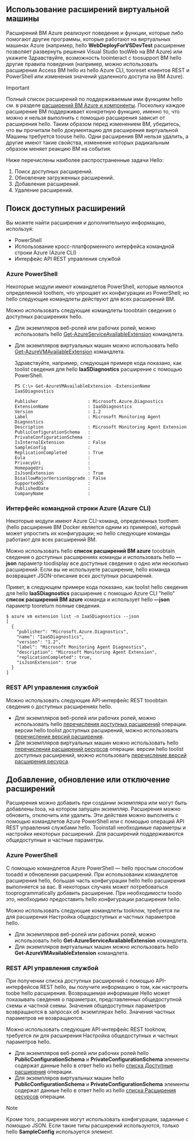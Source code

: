 


## <a name="using-vm-extensions"></a>Использование расширений виртуальной машины
Расширений ВМ Azure реализуют поведение и функции, которые либо помогают другие программы, которые работают на виртуальных машинах Azure (например, hello **WebDeployForVSDevTest** расширение позволяет развернуть решения Visual Studio tooWeb на ВМ Azure) или укажите Здравствуйте, возможность toointeract с toosupport ВМ hello другие правила поведения (например, можно использовать расширения Access ВМ hello из hello Azure CLI, tooreset клиентов REST и PowerShell или изменения значений удаленного доступа на ВМ Azure).

> [!IMPORTANT]
> Полный список расширений по поддерживаемым ими функциям hello см. в разделе [расширений ВМ Azure и компоненты](../articles/virtual-machines/windows/extensions-features.md?toc=%2fazure%2fvirtual-machines%2fwindows%2ftoc.json). Поскольку каждое расширение ВМ поддерживает конкретную функцию, именно то, что можно и нельзя выполнить с помощью расширения зависит от расширения hello. Таким образом перед изменением ВМ, убедитесь, что вы прочитали hello документацию для расширения виртуальной Машины требуется toouse hello. Одни расширения ВМ нельзя удалить, а другие имеют такие свойства, изменение которых радикальным образом меняет реакцию ВМ на события.
> 
> 

Ниже перечислены наиболее распространенные задачи Hello:

1. Поиск доступных расширений.
2. Обновление загруженных расширений.
3. Добавление расширений.
4. Удаление расширений.

## <a name="find-available-extensions"></a>Поиск доступных расширений
Вы можете найти расширения и дополнительную информацию, используя:

* PowerShell
* Использование кросс-платформенного интерфейса командной строки Azure (Azure CLI)
* Интерфейс API REST управления службой

### <a name="azure-powershell"></a>Azure PowerShell
Некоторые модули имеют командлетов PowerShell, которые являются определенной toothem, что упрощает их конфигурации из PowerShell; но hello следующие командлеты действуют для всех расширений ВМ.

Можно использовать следующие командлеты tooobtain сведения о доступных расширениях hello.

* Для экземпляров веб-ролей или рабочих ролей, можно использовать hello [Get-AzureServiceAvailableExtension](https://msdn.microsoft.com/library/azure/dn722498.aspx) командлета.
* Для экземпляров виртуальных машин можно использовать hello [Get-AzureVMAvailableExtension](https://msdn.microsoft.com/library/azure/dn722480.aspx) командлета.
  
   Здравствуйте, например, следующая примере кода показано, как toolist сведения для hello **IaaSDiagnostics** расширение с помощью PowerShell.
  
      PS C:\> Get-AzureVMAvailableExtension -ExtensionName IaaSDiagnostics
  
      Publisher                   : Microsoft.Azure.Diagnostics
      ExtensionName               : IaaSDiagnostics
      Version                     : 1.2
      Label                       : Microsoft Monitoring Agent Diagnostics
      Description                 : Microsoft Monitoring Agent Extension
      PublicConfigurationSchema   :
      PrivateConfigurationSchema  :
      IsInternalExtension         : False
      SampleConfig                :
      ReplicationCompleted        : True
      Eula                        :
      PrivacyUri                  :
      HomepageUri                 :
      IsJsonExtension             : True
      DisallowMajorVersionUpgrade : False
      SupportedOS                 :
      PublishedDate               :
      CompanyName                 :

### <a name="azure-command-line-interface-azure-cli"></a>Интерфейс командной строки Azure (Azure CLI)
Некоторые модули имеют Azure CLI-команд, определенных toothem (hello расширение ВМ Docker является одним из примеров), который может упростить их конфигурации; но hello следующие команды работают для всех расширений ВМ.

Можно использовать hello **список расширений ВМ azure** tooobtain сведения о доступных расширениях команды и использовать hello **–-json** параметр toodisplay все доступные сведения о одно или несколько расширений. Если вы не используете расширение, hello команда возвращает JSON-описание всех доступных расширений.

Привет, в следующем примере кода показано, как toolist hello сведения для hello **IaaSDiagnostics** расширение с помощью Azure CLI "hello" **список расширений ВМ azure** команда и использует hello **–-json** параметр tooreturn полные сведения.

    $ azure vm extension list -n IaaSDiagnostics --json
    [
      {
        "publisher": "Microsoft.Azure.Diagnostics",
        "name": "IaaSDiagnostics",
        "version": "1.2",
        "label": "Microsoft Monitoring Agent Diagnostics",
        "description": "Microsoft Monitoring Agent Extension",
        "replicationCompleted": true,
        "isJsonExtension": true
      }
    ]



### <a name="service-management-rest-apis"></a>REST API управления службой
Можно использовать следующие API-интерфейс REST tooobtain сведения о доступных расширениях hello.

* Для экземпляров веб-ролей или рабочих ролей, можно использовать hello [перечисления доступных расширений](https://msdn.microsoft.com/library/dn169559.aspx) операции. версии hello toolist доступных расширений, можно использовать [перечисление версий расширения](https://msdn.microsoft.com/library/dn495437.aspx).
* Для экземпляров виртуальных машин можно использовать hello [перечисления расширений ресурсов](https://msdn.microsoft.com/library/dn495441.aspx) операции. версии hello toolist доступных расширений, можно использовать [перечисление версий расширения ресурса](https://msdn.microsoft.com/library/dn495440.aspx).

## <a name="add-update-or-disable-extensions"></a>Добавление, обновление или отключение расширений
Расширения можно добавить при создании экземпляра или могут быть добавлены tooa, на котором запущен экземпляр. Расширения можно обновить, отключить или удалить. Эти действия можно выполнять с помощью командлетов Azure PowerShell или с помощью операций API REST управления службами hello. Tooinstall необходимые параметры и настройки некоторых расширений. Для расширений поддерживаются общедоступные и частные параметры.

### <a name="azure-powershell"></a>Azure PowerShell
С помощью командлетов Azure PowerShell — hello простым способом tooadd и обновления расширений. При использовании командлетов расширения hello, большая часть конфигурации hello hello расширения выполняется за вас. В некоторых случаях может потребоваться tooprogrammatically добавить расширение. При необходимости toodo это, необходимо предоставить hello конфигурации расширения hello.

Можно использовать следующие командлеты tooknow, требуется ли для расширения Настройка общедоступных и частных параметров hello.

* Для экземпляров веб-ролей или рабочих ролей, можно использовать hello **Get-AzureServiceAvailableExtension** командлета.
* Для экземпляров виртуальных машин можно использовать hello **Get-AzureVMAvailableExtension** командлета.

### <a name="service-management-rest-apis"></a>REST API управления службой
При получении списка доступных расширений с помощью API-интерфейсов REST hello, вы получите информацию о том, как настроить toobe hello расширения. Возвращаемая информация Hello может показывать сведения о параметрах, представленных общедоступной схемы и частной схемы. Значения общедоступных параметров возвращаются в запросах об экземплярах hello. Значения частных параметров не возвращаются.

Можно использовать следующие API-интерфейс REST tooknow, требуется ли для расширения Настройка общедоступных и частных параметров hello.

* Для экземпляров веб-ролей или рабочих ролей hello **PublicConfigurationSchema** и **PrivateConfigurationSchema** элементы содержат данные hello в ответ hello из hello [списка Доступные расширения](https://msdn.microsoft.com/library/dn169559.aspx) операции.
* Для экземпляров виртуальных машин hello **PublicConfigurationSchema** и **PrivateConfigurationSchema** элементы содержат данные hello в ответ hello из hello [списка Расширения ресурсов](https://msdn.microsoft.com/library/dn495441.aspx) операции.

> [!NOTE]
> Кроме того, расширения могут использовать конфигурации, заданные с помощью JSON. Если такие типы расширений используются, только hello **SampleConfig** используется элемент.
> 
> 

